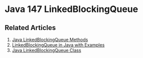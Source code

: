 # Java 147 LinkedBlockingQueue

## Related Articles
1. [Java LinkedBlockingQueue Methods](https://www.ruoxue.org/java-147-java-linkedblockingqueue-methods/)
2. [LinkedBlockingQueue in Java with Examples](https://www.ruoxue.org/java-147-linkedblockingqueue-in-java-with-examples/)
3. [Java LinkedBlockingQueue Class](https://www.ruoxue.org/java-147-java-linkedblockingqueue-class/)
